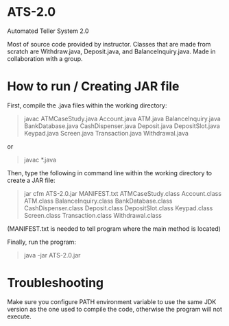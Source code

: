 # ATS-2.0
Automated Teller System 2.0

Most of source code provided by instructor. Classes that are made from scratch are Withdraw.java, Deposit.java, and BalanceInquiry.java. Made in collaboration with a group.

# How to run / Creating JAR file
First, compile the .java files within the working directory:
> javac ATMCaseStudy.java Account.java ATM.java BalanceInquiry.java BankDatabase.java CashDispenser.java Deposit.java DepositSlot.java Keypad.java Screen.java Transaction.java Withdrawal.java

or

> javac *.java

Then, type the following in command line within the working directory to create a JAR file:
> jar cfm ATS-2.0.jar MANIFEST.txt ATMCaseStudy.class Account.class ATM.class BalanceInquiry.class BankDatabase.class CashDispenser.class Deposit.class DepositSlot.class Keypad.class Screen.class Transaction.class Withdrawal.class

(MANIFEST.txt is needed to tell program where the main method is located)

Finally, run the program:
> java -jar ATS-2.0.jar

# Troubleshooting
Make sure you configure PATH environment variable to use the same JDK version as the one used to compile the code, otherwise the program will not execute.
